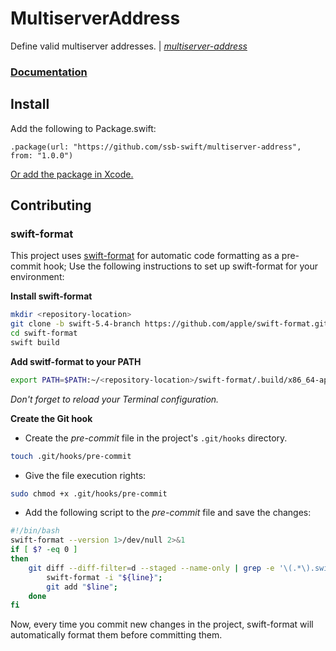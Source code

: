 # MultiserverAddress

Define valid multiserver addresses. | _[multiserver-address][ref]_

### [Documentation][wiki]

## Install

Add the following to Package.swift:

```
.package(url: "https://github.com/ssb-swift/multiserver-address", from: "1.0.0")
```

[Or add the package in Xcode.][xcode-package-management-guide]

## Contributing

### swift-format

This project uses [swift-format][swift-format] for automatic code formatting as a pre-commit hook; Use the following instructions to set up swift-format for your environment:

**Install swift-format**
```sh
mkdir <repository-location>
git clone -b swift-5.4-branch https://github.com/apple/swift-format.git
cd swift-format
swift build
```

**Add switf-format to your PATH**
```sh
export PATH=$PATH:~/<repository-location>/swift-format/.build/x86_64-apple-macosx/debug
```
_Don't forget to reload your Terminal configuration._

**Create the Git hook**

* Create the _pre-commit_ file in the project's `.git/hooks` directory.
```sh
touch .git/hooks/pre-commit
```
* Give the file execution rights:
```sh
sudo chmod +x .git/hooks/pre-commit
```
* Add the following script to the _pre-commit_ file and save the changes:
```sh
#!/bin/bash
swift-format --version 1>/dev/null 2>&1
if [ $? -eq 0 ]
then
    git diff --diff-filter=d --staged --name-only | grep -e '\(.*\).swift$' | while read line; do
        swift-format -i "${line}";
        git add "$line";
    done
fi
```

Now, every time you commit new changes in the project, swift-format will automatically format them before committing them.

[wiki]: https://github.com/ssb-swift/multiserver-address/wiki
[ref]: https://github.com/ssbc/multiserver-address
[swift-format]: https://github.com/apple/swift-format
[xcode-package-management-guide]: https://developer.apple.com/documentation/swift_packages/adding_package_dependencies_to_your_app

